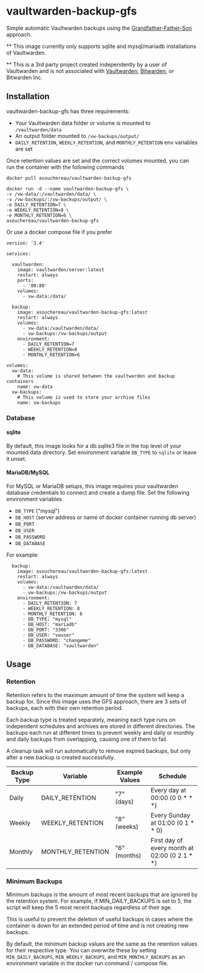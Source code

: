 # vaultwarden-backup-gfs

Simple automatic Vaultwarden backups using the [Grandfather-Father-Son](https://www.backblaze.com/blog/better-backup-practices-what-is-the-grandfather-father-son-approach/)  approach.

** This image currently only supports sqlite and mysql/mariadb installations of Vaultwarden.

** This is a 3rd party project created independently by a user of Vaultwarden and is not associated with [Vaultwarden](https://github.com/dani-garcia/vaultwarden), [Bitwarden](https://github.com/bitwarden), or Bitwarden Inc.

## Installation


vaultwarden-backup-gfs has three requirements:

- Your Vaultwarden data folder or volume is mounted to `/vaultwarden/data`
- An output folder mounted to `/vw-backups/output/`
- `DAILY_RETENTION`, `WEEKLY_RETENTION`, and `MONTHLY_RETENTION` env variables are set

Once retention values are set and the correct volumes mounted, you can run the container with the following commands

~~~
docker pull asouchereau/vaultwarden-backup-gfs

docker run -d --name vaultwarden-backup-gfs \
-v /vw-data/:/vaultwarden/data/ \
-v /vw-backups/:/vw-backups/output/ \
-e DAILY_RETENTION=7 \
-e WEEKLY_RETENTION=8 \
-e MONTHLY_RETENTION=6 \ 
asouchereau/vaultwarden-backup-gfs
~~~


Or use a docker compose file if you prefer

~~~
version: '3.4'

services:

  vaultwarden:
    image: vaultwarden/server:latest
    restart: always
    ports:
      - '80:80'
    volumes:
      - vw-data:/data/
       
  backup:
    image: asouchereau/vaultwarden-backup-gfs:latest
    restart: always
    volumes:
      - vw-data:/vaultwarden/data/
      - vw-backups:/vw-backups/output
    environment:
      - DAILY_RETENTION=7
      - WEEKLY_RETENTION=8
      - MONTHLY_RETENTION=6

volumes:
  vw-data:
    # This volume is shared between the vaultwarden and backup containers
    name: vw-data
  vw-backups:
    # This volume is used to store your archive files
    name: vw-backups

~~~

### Database
#### sqlite
By default, this image looks for a db.sqlite3 file in the top level of your mounted data directory. Set environment variable `DB_TYPE` to `sqlite` or leave it unset. 
#### MariaDB/MySQL
For MySQL or MariaDB setups, this image requires your vaultwarden database credentials to connect and create a dump file. Set the following environment variables
- `DB_TYPE` ("mysql")
- `DB_HOST` (server address or name of docker container running db server)
- `DB_PORT`
- `DB_USER`
- `DB_PASSWORD`
- `DB_DATABASE`

For example:

~~~
  backup:
    image: asouchereau/vaultwarden-backup-gfs:latest
    restart: always
    volumes:
      - vw-data:/vaultwarden/data/
      - vw-backups:/vw-backups/output
    environment:
      - DAILY_RETENTION: 7
      - WEEKLY_RETENTION: 8
      - MONTHLY_RETENTION: 6
      - DB_TYPE: "mysql"
      - DB_HOST: "mariadb"
      - DB_PORT: "3306"
      - DB_USER: "vwuser"
      - DB_PASSWORD: "changeme"
      - DB_DATABASE: "vaultwarden"
~~~


## Usage

### Retention
Retention refers to the maximum amount of time the system will keep a backup for. Since this image uses the GFS approach, there are 3 sets of backups, each with their own retention period.

Each backup type is treated separately, meaning each type runs on independent schedules and archives are stored in different directories. The backups each run at different times to prevent weekly and daily or monthly and daily backups from overlapping, causing one of them to fail.

A cleanup task will run automatically to remove expired backups, but only after a new backup is created successfully. 

| **Backup Type**| **Variable**      | **Example Values** | **Schedule** |
|----------------|-------------------|--------------------|--------------|
| Daily          | DAILY_RETENTION   | "7" (days)         | Every day at 00:00 (0 0 * * *)|
| Weekly         | WEEKLY_RETENTION  | "8" (weeks)        | Every Sunday at 01:00 (0 1 * * 0)|
| Monthly        | MONTHLY_RETENTION | "6" (months)       | First day of every month at 02:00 (0 2 1 * *)|

### Minimum Backups
Minimum backups is the amount of most recent backups that are ignored by the retention system. For example, if MIN_DAILY_BACKUPS is set to 5, the script will keep the 5 most recent backups regardless of their age.

This is useful to prevent the deletion of useful backups in cases where the container is down for an extended period of time and is not creating new backups.

By default, the minimum backup values are the same as the retention values for their respective type. You can overwrite these by setting `MIN_DAILY_BACKUPS`, `MIN_WEEKLY_BACKUPS`, and `MIN_MONTHLY_BACKUPS` as an environment variable in the docker run command / compose file.